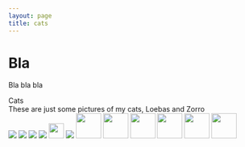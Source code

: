 ```yaml
---
layout: page
title: cats
---
```


# Bla
Bla bla bla


<div id="clients-out">
  <div id="clients">
  <div id="clients-title">Cats</div>
    <div id="clients-subtitle">These are just some pictures of my cats, Loebas and Zorro</div>
    <div id="client-logos">
      <a href="https://www.imperial.ac.uk/" title="Imperial College London"><img src="http://members.home.nl/keesdebrouwer/images/dinosauriers/Dinosaurier%20-%20planteneter%2001.jpg" /></a>
      <a href="http://dartmouth.edu/" title="Dartmouth College"><img src="https://www.kattenplaza.nl/uploads/page/katten_bestanden/cat_ewy3_1.jpg" /></a>
      <a href="http://www.ubc.ca/" title="University of British Columbia"><img src="https://www.kattenplaza.nl/uploads/page/katten_bestanden/cat_ewy3_1.jpg" /></a>
      <a href="http://www.bcstats.gov.bc.ca/" title="BC Stats (BC Government)"><img src="https://www.kattenplaza.nl/uploads/page/katten_bestanden/cat_ewy3_1.jpg" /></a>
      <a href="https://morningconsultintelligence.com/" title="Morning Consult Intelligence"><img src="https://www.kattenplaza.nl/uploads/page/katten_bestanden/cat_ewy3_1.jpg" style="height: 30px;"/></a>
      <a href="https://uoregon.edu/" title="University of Oregon"><img src="https://www.kattenplaza.nl/uploads/page/katten_bestanden/cat_ewy3_1.jpg" /></a>
      <a href="http://www.protolife.com/" title="ProtoLife"><img src="https://www.kattenplaza.nl/uploads/page/katten_bestanden/cat_ewy3_1.jpg" style="height: 50px;"/></a>
      <a href="http://www.protolife.com/" title="ProtoLife"><img src="https://www.kattenplaza.nl/uploads/page/katten_bestanden/cat_ewy3_1.jpg" style="height: 50px;"/></a>
      <a href="http://www.protolife.com/" title="ProtoLife"><img src="https://www.kattenplaza.nl/uploads/page/katten_bestanden/cat_ewy3_1.jpg" style="height: 50px;"/></a>
      <a href="http://www.protolife.com/" title="ProtoLife"><img src="https://www.kattenplaza.nl/uploads/page/katten_bestanden/cat_ewy3_1.jpg" style="height: 50px;"/></a>
      <a href="http://www.protolife.com/" title="ProtoLife"><img src="https://www.kattenplaza.nl/uploads/page/katten_bestanden/cat_ewy3_1.jpg" style="height: 50px;"/></a>
      <a href="http://www.protolife.com/" title="ProtoLife"><img src="https://www.kattenplaza.nl/uploads/page/katten_bestanden/cat_ewy3_1.jpg" style="height: 50px;"/></a>
    </div>
  </div>
</div>